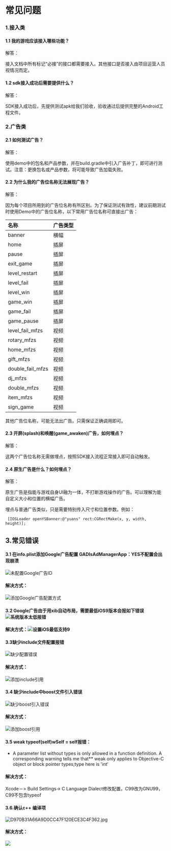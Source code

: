 # 常见问题

### 1.接入类

#### 1.1 我的游戏应该接入哪些功能？

解答：

接入文档中所有标记“必接”的接口都需要接入。其他接口是否接入由项目运营人员视情况而定。

#### 1.2 sdk接入成功后需要提供什么？

解答：

SDK接入成功后，先提供测试apk给我们验收，验收通过后提供完整的Android工程文件。

### 2.广告类

#### 2.1 如何测试广告？

解答：

使用demo中的包名和产品参数，并在build.gradle中引入广告补丁，即可进行测试。注意：更换包名或产品参数，将可能导致广告加载失败。

#### 2.2 为什么我的广告位名称无法展现广告？

解答：

因为每个项目所用到的广告位名称有所区别。为了保证测试有效性，建议前期测试时使用Demo中的广告位名称，以下常用广告位名称可直接出广告：

| 名称 | 广告类型 |
| :--- | :--- |
| banner | 横幅 |
| home | 插屏 |
| pause | 插屏 |
| exit\_game | 插屏 |
| level\_restart | 插屏 |
| level\_fail | 插屏 |
| level\_win | 插屏 |
| game\_win | 插屏 |
| game\_fail | 插屏 |
| game\_pause | 插屏 |
| level\_fail\_mfzs | 视频 |
| rotary\_mfzs | 视频 |
| home\_mfzs | 视频 |
| gift\_mfzs | 视频 |
| double\_fail\_mfzs | 视频 |
| dj\_mfzs | 视频 |
| double\_mfzs | 视频 |
| item\_mfzs | 视频 |
| sign\_game | 视频 |

其他广告位名称，可能无法出广告。只需保证正确调用即可。

#### 2.3 开屏\(splash\)和唤醒\(game\_awaken\)广告，如何埋点？

解答：

这两个广告位名称无需做埋点，按照SDK接入流程正常接入即可自动触发。

#### 2.4 原生广告是什么？如何埋点？

解答：

原生广告是指能与游戏自身UI融为一体，不打断游戏操作的广告。可以理解为能自定义大小和位置的横幅广告。

埋点与普通广告类似，只是需要特别传入尺寸和位置参数。例如：

```text
 [IOSLoader openYSBanner:@"yuans" rect:CGRectMake(x, y, width, height)];
```

## 3.常见错误

#### 3.1 在info.plist添加Google广告配置 GADIsAdManagerApp：YES不配置会出现崩溃

![&#x672A;&#x914D;&#x7F6E;Google&#x5E7F;&#x544A;ID](../../../.gitbook/assets/1648908-10b02a368fa1b206.png)

#### 解决方式：

![&#x6DFB;&#x52A0;Google&#x5E7F;&#x544A;&#x914D;&#x7F6E;&#x65B9;&#x5F0F;](../../../.gitbook/assets/1648908-89539912206f3690.png)

#### 3.2 Google广告由于用xib自动布局，需要最低iOS9版本会报如下错误 ![&#x7CFB;&#x7EDF;&#x7248;&#x672C;&#x592A;&#x4F4E;&#x62A5;&#x9519;](../../../.gitbook/assets/1648908-60441f51b86e81a6.png)

#### 解决方式：![&#x8BBE;&#x7F6E;iOS&#x6700;&#x4F4E;&#x652F;&#x6301;9](../../../.gitbook/assets/1648908-e94d66e37fb2142e.png)

#### 3.3缺少include文件配置报错

![&#x7F3A;&#x5C11;&#x914D;&#x7F6E;&#x9519;&#x8BEF;](../../../.gitbook/assets/1648908-cf447bd6d14c7a26.png)

#### 解决方式：

![&#x6DFB;&#x52A0;include&#x5F15;&#x7528;](../../../.gitbook/assets/1648908-933ec652fe73bbd7.png)

#### 3.4 缺少include中boost文件引入错误

![&#x7F3A;&#x5C11;boost&#x5F15;&#x5165;&#x9519;&#x8BEF;](../../../.gitbook/assets/1648908-5f38236e86b5d8e8.png)

#### 解决方式：

![&#x6DFB;&#x52A0;boost&#x5F15;&#x7528;](../../../.gitbook/assets/1648908-a4fce67fdbbba4ef.png)

#### 3.5 weak typeof\(self\)wSelf = self报错：

* A parameter list without types is only allowed in a function definition. A corresponding warning tells me that\*\* weak only applies to Objective-C object or block pointer types;type here is 'int'

#### 解决方式：

Xcode－&gt; Build Settings-&gt; C Language Dialect修改配置，C99改为GNU99，C99不包含typeof

#### 3.6.确认c++ 编译项

![D970B31A66A9D0CC47F120ECE3C4F362.jpg](../../../.gitbook/assets/1648908-dc7dca47a865b797.jpg)

#### 解决方式：

![](../../../.gitbook/assets/2183351-cb8d2dc8d55a615c.png)

